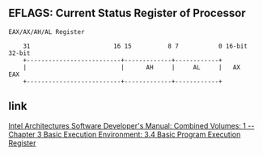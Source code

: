 EFLAGS: Current Status Register of Processor
---------------------------------------------------------------------

```
EAX/AX/AH/AL Register

    31                       16 15          8 7           0 16-bit  32-bit
    +--------------------------+-------------+------------+
    |                          |      AH     |     AL     |   AX     EAX
    +--------------------------+-------------+------------+

```



## link

  [Intel Architectures Software Developer's Manual: Combined Volumes: 1 -- Chapter 3 Basic Execution Environment: 3.4 Basic Program Execution Register](https://software.intel.com/en-us/articles/intel-sdm)
